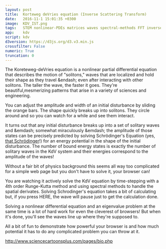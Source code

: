 ```yaml
---
layout: post
title:  Korteweg deVries equation (Inverse Scattering Transform)
date:   2016-11-1 15:01:35 +0300
image:  KDV_IST.png
tags:   STEM nonlinear-PDEs matrices waves spectral-methods FFT inverse-methods eigenvalues mathematics
app:    kdv
script: kdv
d3version: https://d3js.org/d3.v3.min.js
crossfilter: False
numeric: True
truncation: 0
---
```


The Koreteweg-deVries equation is a nonlinear partial differential equation that describes the motion of "solitons," waves that are localized and hold their shape as they travel &endash; even after interacting with other solitons. The taller the wave, the faster it goes. They're beautiful,mesmerizing patterns that arise in a variety of sciences and engineering. 

You can adjust the amplitude and width of an initial disturbance by sliding the orange bars. The shape quickly breaks up into solitons. They circle around and so you can watch for a while and see them interact.

It turns out that any initial disturbance breaks up into a set of solitary waves and &emdash; <span id=miracle>somewhat miraculously</span> &emdash; the amplitude of those states can be precisely predicted by solving Schrödinger's Equation (yes, [that Schrödinger](https://duckduckgo.com/?q=%22Schrodinger+cat%22+&t=brave&iar=images&iax=images&ia=images)!) for an energy potential in the shape of the initial disturbance. The number of bound energy states is exactly the number of solitary waves in the KdV system and their energies correspond to the amplitude of the waves! 

Without a fair bit of physics background this seems all way too complicated for a simple web page but you don't have to solve it, your browser can!

You are watching it actively solve the KdV equation by time-stepping with a 4th order Runge-Kutta method and using spectral methods to handle the spatial derivates. Solving Schrodinger's equation takes a bit of calculating but, if you press <span id=starter>HERE</span>, the wave will pause just to get the calculation done. 

Solving a nonlinear differential equation and an eigenvalue problem at the same time is a lot of hard work for even the cleverest of browsers! But when it's done, you'll see the waves line up where they're supposed to.

All a bit of fun to demonstrate how powerful your browser is and how much potential it has to do any complicated problem you can throw at it.






http://www.sciencecartoonsplus.com/pages/bio.php

